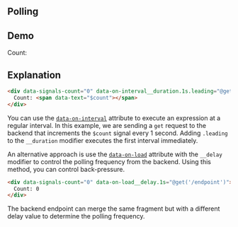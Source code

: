 ## Polling

## Demo

<div data-signals-count="0" data-on-interval__duration.1s.leading="@get('/examples/polling/interval')"
  class="text-primary">
  Count: <span data-text="$count"></span>
</div>

## Explanation

```html
<div data-signals-count="0" data-on-interval__duration.1s.leading="@get('/endpoint')">
  Count: <span data-text="$count"></span>
</div>
```

You can use the [`data-on-interval`](/reference/attribute_plugins#data-on) attribute to execute an expression at a
regular interval. In this example, we are sending a `get` request to the backend that increments the `$count` signal
every 1 second. Adding `.leading` to the `__duration` modifier executes the first interval immediately.

An alternative approach is use the [`data-on-load`](/reference/attribute_plugins#data-on) attribute with the `__delay`
modifier to control the polling frequency from the backend. Using this method, you can control back-pressure.

```html
<div data-signals-count="0" data-on-load__delay.1s="@get('/endpoint')">
  Count: 0
</div>
```

The backend endpoint can merge the same fragment but with a different delay value to determine the polling frequency.